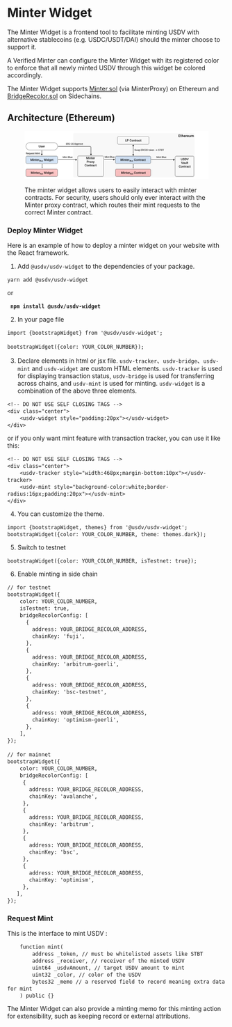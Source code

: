 # Minter Widget

The Minter Widget is a frontend tool to facilitate minting USDV with alternative stablecoins (e.g. USDC/USDT/DAI) should the minter choose to support it.&#x20;

A Verified Minter can configure the Minter Widget with its registered color to enforce that all newly minted USDV through this widget be colored accordingly.

The Minter Widget supports [Minter.sol](on-ethereum.md#default-minter.sol) (via MinterProxy) on Ethereum and [BridgeRecolor.sol](on-sidechain/#default-bridgerecolor.sol) on Sidechains.

## Architecture (Ethereum)

<figure><img src="../.gitbook/assets/minter-widget.png" alt=""><figcaption><p>The minter widget allows users to easily interact with minter contracts. For security, users should only ever interact with the Minter proxy contract, which routes their mint requests to the correct Minter contract.</p></figcaption></figure>

### Deploy Minter Widget

Here is an example of how to deploy a minter widget on your website with the React framework.

1. Add `@usdv/usdv-widget` to the dependencies of your package.

```
yarn add @usdv/usdv-widget
```

or

<pre><code><strong> npm install @usdv/usdv-widget
</strong></code></pre>

2. In your page file

```
import {bootstrapWidget} from '@usdv/usdv-widget';

bootstrapWidget({color: YOUR_COLOR_NUMBER});
```

3. Declare elements in html or jsx file. `usdv-tracker`、`usdv-bridge`、`usdv-mint` and `usdv-widget` are custom HTML elements. `usdv-tracker` is used for displaying transaction status, `usdv-bridge` is used for transferring across chains, and `usdv-mint` is used for minting. `usdv-widget` is a combination of the above three elements.

```
<!-- DO NOT USE SELF CLOSING TAGS -->
<div class="center">
    <usdv-widget style="padding:20px"></usdv-widget>
</div>
```

or if you only want mint feature with transaction tracker, you can use it like this:

```
<!-- DO NOT USE SELF CLOSING TAGS -->
<div class="center">
    <usdv-tracker style="width:468px;margin-bottom:10px"></usdv-tracker>
    <usdv-mint style="background-color:white;border-radius:16px;padding:20px"></usdv-mint>
</div>
```

4. You can customize the theme.

```
import {bootstrapWidget, themes} from '@usdv/usdv-widget';
bootstrapWidget({color: YOUR_COLOR_NUMBER, theme: themes.dark});
```

5. Switch to testnet

```
bootstrapWidget({color: YOUR_COLOR_NUMBER, isTestnet: true});
```

6. Enable minting in side chain

```
// for testnet
bootstrapWidget({
    color: YOUR_COLOR_NUMBER,
    isTestnet: true,
    bridgeRecolorConfig: [
      {
        address: YOUR_BRIDGE_RECOLOR_ADDRESS,
        chainKey: 'fuji',
      },
      {
        address: YOUR_BRIDGE_RECOLOR_ADDRESS,
        chainKey: 'arbitrum-goerli',
      },
      {
        address: YOUR_BRIDGE_RECOLOR_ADDRESS,
        chainKey: 'bsc-testnet',
      },
      {
        address: YOUR_BRIDGE_RECOLOR_ADDRESS,
        chainKey: 'optimism-goerli',
      },
    ],
});

// for mainnet
bootstrapWidget({
    color: YOUR_COLOR_NUMBER,
    bridgeRecolorConfig: [
     {
       address: YOUR_BRIDGE_RECOLOR_ADDRESS,
       chainKey: 'avalanche',
     },
     {
       address: YOUR_BRIDGE_RECOLOR_ADDRESS,
       chainKey: 'arbitrum',
     },
     {
       address: YOUR_BRIDGE_RECOLOR_ADDRESS,
       chainKey: 'bsc',
     },
     {
       address: YOUR_BRIDGE_RECOLOR_ADDRESS,
       chainKey: 'optimism',
     },
   ],
});
```

### Request Mint

This is the interface to mint USDV :

```
    function mint(
        address _token, // must be whitelisted assets like STBT
        address _receiver, // receiver of the minted USDV
        uint64 _usdvAmount, // target USDV amount to mint
        uint32 _color, // color of the USDV
        bytes32 _memo // a reserved field to record meaning extra data for mint
    ) public {}
```

The Minter Widget can also provide a minting memo for this minting action for extensibility, such as keeping record or external attributions.
